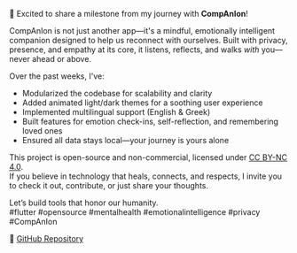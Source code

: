 🚀 Excited to share a milestone from my journey with **CompAnIon**!

CompAnIon is not just another app—it's a mindful, emotionally intelligent companion designed to help us reconnect with ourselves. Built with privacy, presence, and empathy at its core, it listens, reflects, and walks *with* you—never ahead or above.

Over the past weeks, I've:
- Modularized the codebase for scalability and clarity
- Added animated light/dark themes for a soothing user experience
- Implemented multilingual support (English & Greek)
- Built features for emotion check-ins, self-reflection, and remembering loved ones
- Ensured all data stays local—your journey is yours alone

This project is open-source and non-commercial, licensed under [CC BY-NC 4.0](https://creativecommons.org/licenses/by-nc/4.0/).  
If you believe in technology that heals, connects, and respects, I invite you to check it out, contribute, or just share your thoughts.

Let’s build tools that honor our humanity.  
#flutter #opensource #mentalhealth #emotionalintelligence #privacy #CompAnIon

🔗 [GitHub Repository](https://github.com/yourusername/CompAnIon)
